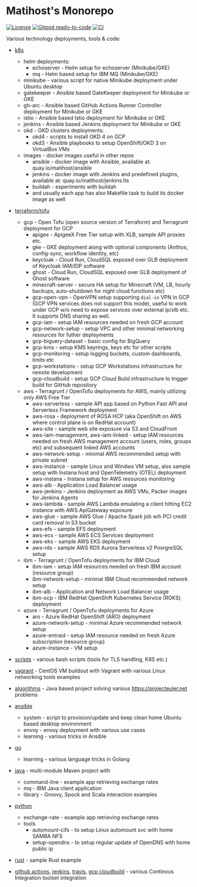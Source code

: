 # Matihost's Monorepo

[![License](https://img.shields.io/github/license/matihost/monorepo.svg)](https://opensource.org/licenses/MIT)
[![Gitpod ready-to-code](https://img.shields.io/badge/Gitpod-ready--to--code-908a85?logo=gitpod)](https://gitpod.io/#https://github.com/matihost/monorepo)
[![CI](https://github.com/matihost/monorepo/actions/workflows/ci.yaml/badge.svg)](https://github.com/matihost/monorepo/actions/workflows/ci.yaml)

Various technology deployments, tools & code:

* [k8s](k8s)
  * helm deployments:
    * echoserver - Helm setup for echoserver (Minikube/GKE)
    * mq - Helm based setup for IBM MQ (Minikube/GKE)
  * minikube - various script for native Minikube deployment under Ubuntu desktop
  * gatekeeper - Ansible based GateKeeper deployment for Minikube or GKE
  * gh-arc - Ansible based GitHub Actions Runner Controller deployment for Minikube or GKE
  * istio - Ansible based Istio deployment for Minikube or GKE
  * jenkins - Ansible based Jenkins deployment for Minikube or GKE
  * okd - OKD clusters deployments:
    * okd4 - scripts to install OKD 4 on GCP
    * okd3 - Ansible playbooks to setup OpenShift/OKD 3 on VirtualBox VMs
  * images - docker images useful in other repos
    * ansible - docker image with Ansible, available at: quay.io/matihost/ansible
    * jenkins - docker image with Jenkins and predefined plugins, available at: quay.io/matihost/jenkins:lts
    * buildah - experiments with buildah
    * and usually each app has also Makefile task to build its docker image as well

* [terraform/tofu](terraform)
  * gcp - Open Tofu (open source version of Terraform) and Terragrunt deployment for GCP
    * apigee - ApigeeX Free Tier setup with XLB, sample API proxies etc.
    * gke - GKE deployment along with optional components (Anthos, config-sync, workflow identity, etc)
    * keycloak - Cloud Run, CloudSQL exposed over GLB deployment of Keycloak IAM/IDP software
    * ghost - Cloud Run, CloudSQL exposed over GLB deployment of Ghost software
    * minecraft-server - secure HA setup for Minecraft (VM, LB, hourly backups, auto-shutdown for night cloud functions etc)
    * gcp-open-vpn - OpenVPN setup supporting `dial-in` VPN in GCP (GCP VPN services does not support this mode), useful to work under GCP w/o need to expose services over external ip/xlb etc. It supports DNS sharing as well.
    * gcp-iam - setup IAM resources needed on fresh GCP account
    * gcp-network-setup - setup VPC and other minimal networking resources for futher deployments
    * gcp-biguery-dataset - basic config for BigQuery
    * gcp-kms - setup KMS keyrings, keys etc for other scripts
    * gcp-monitoring - setup logging buckets, custom dashboards, limits etc
    * gcp-workstations - setup GCP Workstations infrastructure for remote development
    * gcp-cloudbuild - setup GCP Cloud Build infrastructure to trigger build for GitHub repository
  * aws - Terragrunt / OpenTofu deployments for AWS, mainly utilizing only AWS Free Tier
    * aws-serverless - sample API app based on Python Fast API and Serverless Framework deployment
    * aws-rosa - deployment of ROSA HCP (aka OpenShift on AWS where control plane is on RedHat account)
    * aws-site - sample web site exposure via S3 and CloudFront
    * aws-iam-management, aws-iam-linked - setup IAM resources needed on fresh AWS management account (users, roles, groups etc) and subsequent linked AWS accounts
    * aws-network-setup - minimal AWS recommended setup with private subnet
    * aws-instance - sample Linux and Windws VM setup, also sample setup with Instana host and OpenTelemetry (OTEL) deployment
    * aws-instana - Instana setup for AWS resources monitoring
    * aws-alb - Application Load Balancer usage
    * aws-jenkins - Jenkins deployment as AWS VMs, Packer images for Jenkins Agents
    * aws-lambda - sample AWS Lambda emulating a client hitting EC2 instance with AWS ApiGateway exposure
    * aws-glue - sample AWS Glue / Apache Spark job wih PCI credit card removal in S3 bucket
    * aws-efs - sample EFS deployment
    * aws-ecs - sample AWS ECS Services deployment
    * aws-eks - sample AWS EKS deployment
    * aws-rds - sample AWS RDS Aurora Serverless v2 PosrgreSQL setup
  * ibm - Terragrunt / OpenTofu deployments for IBM Cloud
    * ibm-iam - setup IAM resources needed on fresh IBM account (resource group)
    * ibm-network-setup - minimal IBM Cloud recommended network setup
    * ibm-alb - Application and Network Load Balancer usage
    * ibm-ocp - IBM RedHat OpenShift Kubernetes Service (ROKS) deployment
  * azure - Terragrunt / OpenTofu deployments for Azure
    * aro - Azure RedHat OpenShift (ARO) deployment
    * azure-network-setup - minimal Azure recommended network setup
    * azure-entraid - setup IAM resource needed on fresh Azure subscription (resource group)
    * azure-instance - VM setup
* [scripts](scripts) - various bash scripts (tools for TLS handling, K8S etc.)
* [vagrant](vagrant)  - CentOS VM buildout with Vagrant with various Linux networking tools examples
* [algorithms](algorithms/project-euler) - Java based project solving various <https://projecteuler.net> problems
* [ansible](ansible)
  * system - script to provision/update and keep clean home Ubuntu based desktop environment
  * envoy - envoy deployment with various use cases
  * learning - various tricks in Ansible
* [go](go)
  * learning - various language tricks in Golang
* [java](java) - multi-module Maven project with
  * command-line  - example app retrieving exchange rates
  * mq - IBM Java client application
  * library - Groovy, Spock and Scala interaction examples
* [python](python)
  * exchange-rate - example app retrieving exchange rates
  * tools
    * automount-cifs - to setup Linux automount svc with home SAMBA NFS
    * setup-opendns  - to setup regular update of OpenDNS with home public ip
* [rust](rust) - sample Rust example
* [github actions](.github), [jenkins](Jenkinsfile), [travis](.travis.yml), [gcp cloudbuild](cloudbuild.yaml) - various Continous Integration toolset integration
